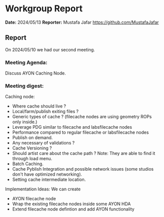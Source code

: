 # Workgroup Report

**Date:** 2024/05/13
**Reporter:** Mustafa Jafar <https://github.com/MustafaJafar>

## Report

On 2024/05/10 we had our second meeting.

### Meeting Agenda:

Discuss AYON Caching Node.

### Meeting digest:

Caching node:
- Where cache should live ?
- Local/farm/publish exiting files ?
- Generic types of cache ? (filecache nodes are using geometry ROPs only inside.)
- Leverage PDG similar to filecache and labsfilecache nodes
- Performance compared to regular filecache or labsfilecache nodes
- Publish on demand.
- Any necessary of validations ?
- Cache Versioning ?
- Should artist care about the cache path ? Note: They are able to find it through load menu.
- Batch Caching.
- Cache Pyblish Integration and possible network issues (some studios don't have optimized networking).
- Setting cache intermediate location.


Implementation Ideas: We can create 
- AYON filecache node
- Wrap the existing filecache nodes inside some AYON HDA
- Extend filecache node defintion and add AYON functionality